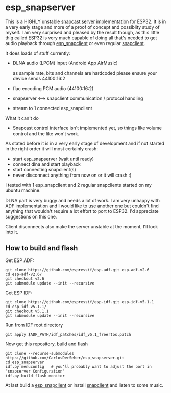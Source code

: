 # esp_snapserver

This is a HIGHLY unstable [snapcast server](https://github.com/badaix/snapcast) implementation for ESP32.
It is in a very early stage and more of a proof of concept and possiblity study of myself. I am very
surprised and pleased by the result though, as this little thig called ESP32 is very much capable of doing all that's needed
to get audio playback through [esp_snapclient](https://github.com/CarlosDerSeher/snapclient) or even regular 
[snapclient](https://github.com/badaix/snapcast). 

It does loads of stuff currently:

* DLNA audio (LPCM) input (Android App AirMusic) 

  as sample rate, bits and channels are hardcoded please ensure your device sends 44100:16:2
* flac encoding PCM audio (44100:16:2)
* snapserver <--> snapclient communication / protocol handling
* stream to 1 connected esp_snapclient

What it can't do
* Snapcast control interface isn't implemented yet, so things like volume control and the like won't work.

As stated before it is in a very early stage of development and if not started in the right order it will most certainly crash:

* start esp_snapserver (wait until ready)
* connect dlna and start playback 
* start connecting snapclient(s)
* never disconnect anything from now on or it will crash :)

I tested with 1 esp_snapclient and 2 regular snapclients started on my ubuntu machine.

DLNA part is very buggy and needs a lot of work. I am very unhappy with ADF implementation and I would like
to use another one but couldn't find anything that wouldn't require a lot effort to port to ESP32. I'd appreciate
suggestions on this one.

Client disconnects also make the server unstable at the moment, I'll look into it.

## How to build and flash
Get ESP ADF:

```
git clone https://github.com/espressif/esp-adf.git esp-adf-v2.6
cd esp-adf-v2.6/
git checkout v2.6
git submodule update --init --recursive
```

Get ESP IDF:

```
git clone https://github.com/espressif/esp-idf.git esp-idf-v5.1.1
cd esp-idf-v5.1.1/
git checkout v5.1.1
git submodule update --init --recursive
```

Run from IDF root directory

```
git apply $ADF_PATH/idf_patches/idf_v5.1_freertos.patch
```

Now get this repository, build and flash

```
git clone --recurse-submodules https://github.com/CarlosDerSeher/esp_snapserver.git
cd esp_snapserver
idf.py menuconfig	# you'll probably want to adjust the port in "snapserver Configuration"
idf.py build flash monitor
```

At last build a [esp_snapclient](https://github.com/CarlosDerSeher/snapclient) or install [snapclient](https://github.com/badaix/snapcast)
and listen to some music.

